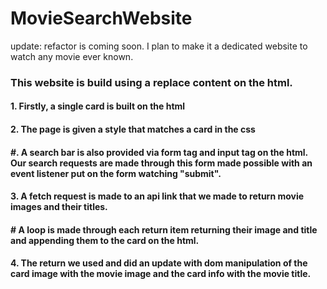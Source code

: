 # MovieSearchWebsite
  update:
    refactor is coming soon. I plan to make it a dedicated website to watch any movie ever known.

### This website is build using a replace content on the html.
#### 1. Firstly, a single card is built on the html
#### 2. The page is given a style that matches a card in the css
#### #. A search bar is also provided via form tag and input tag on the html. Our search requests are made through this form made possible with an event listener put on the form watching "submit".
#### 3. A fetch request is made to an api link that we made to return movie images and their titles.
#### # A loop is made through each return item returning their image and title and appending them to the card on the html. 
#### 4. The return we used and did an update with dom manipulation of the card image with the movie image and the card info with the movie title. 
